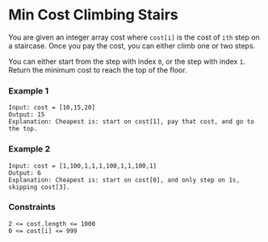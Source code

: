 # Min Cost Climbing Stairs

You are given an integer array cost where `cost[i]` is the cost of `ith` step on a staircase. Once you pay the cost, you can either climb one or two steps.

You can either start from the step with index `0`, or the step with index `1`.
Return the minimum cost to reach the top of the floor.


### Example 1
```
Input: cost = [10,15,20]
Output: 15
Explanation: Cheapest is: start on cost[1], pay that cost, and go to the top.
```
### Example 2
```
Input: cost = [1,100,1,1,1,100,1,1,100,1]
Output: 6
Explanation: Cheapest is: start on cost[0], and only step on 1s, skipping cost[3].
``` 

### Constraints
```
2 <= cost.length <= 1000
0 <= cost[i] <= 999
```

